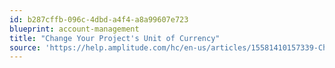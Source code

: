 ```yaml
---
id: b287cffb-096c-4dbd-a4f4-a8a99607e723
blueprint: account-management
title: "Change Your Project's Unit of Currency"
source: 'https://help.amplitude.com/hc/en-us/articles/15581410157339-Change-the-unit-of-currency-your-project-uses-'
---
```

